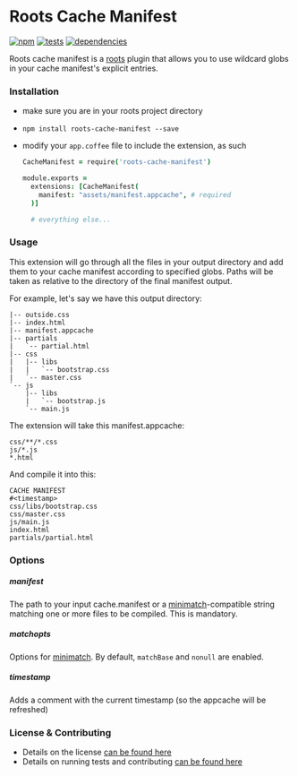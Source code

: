 Roots Cache Manifest
======================

[![npm](https://badge.fury.io/js/roots-cache-manifest.png)](http://badge.fury.io/js/roots-cache-manifest) [![tests](https://travis-ci.org/dapetcu21/roots-cache-manifest.png?branch=master)](https://travis-ci.org/dapetcu21/roots-cache-manifest) [![dependencies](https://david-dm.org/dapetcu21/roots-cache-manifest.png?theme=shields.io)](https://david-dm.org/dapetcu21/roots-cache-manifest)

Roots cache manifest is a [roots](https://github.com/jenius/roots) plugin that allows you to use wildcard globs in your cache manifest's explicit entries.

### Installation

- make sure you are in your roots project directory
- `npm install roots-cache-manifest --save`
- modify your `app.coffee` file to include the extension, as such

  ```coffee
  CacheManifest = require('roots-cache-manifest')

  module.exports =
    extensions: [CacheManifest(
      manifest: "assets/manifest.appcache", # required
    )]

    # everything else...
  ```

### Usage

This extension will go through all the files in your output directory and add them to your cache manifest according to specified globs. Paths will be taken as relative to the directory of the final manifest output.

For example, let's say we have this output directory:
```
|-- outside.css
|-- index.html
|-- manifest.appcache
|-- partials
|   `-- partial.html
|-- css
|   |-- libs
|   |   `-- bootstrap.css
|   `-- master.css
`-- js
    |-- libs
    |   `-- bootstrap.js
    `-- main.js
```

The extension will take this manifest.appcache:
```
css/**/*.css
js/*.js
*.html
```

And compile it into this:
```
CACHE MANIFEST
#<timestamp>
css/libs/bootstrap.css
css/master.css
js/main.js
index.html
partials/partial.html
```


### Options

##### manifest
The path to your input cache.manifest or a [minimatch](https://github.com/isaacs/minimatch)-compatible string matching one or more files to be compiled. This is mandatory.

##### matchopts
Options for [minimatch](https://github.com/isaacs/minimatch). By default, `matchBase` and `nonull` are enabled.

##### timestamp
Adds a comment with the current timestamp (so the appcache will be refreshed)

### License & Contributing

- Details on the license [can be found here](LICENSE.md)
- Details on running tests and contributing [can be found here](contributing.md)
